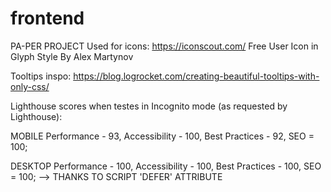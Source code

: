 # frontend

PA-PER PROJECT
Used for icons:
https://iconscout.com/
Free User Icon in Glyph Style By Alex Martynov

Tooltips inspo:
https://blog.logrocket.com/creating-beautiful-tooltips-with-only-css/

Lighthouse scores when testes in Incognito mode (as requested by Lighthouse):

MOBILE Performance - 93, Accessibility - 100, Best Practices - 92, SEO = 100;

DESKTOP Performance - 100, Accessibility - 100, Best Practices - 100, SEO = 100; --> THANKS TO SCRIPT 'DEFER' ATTRIBUTE
